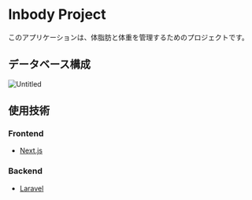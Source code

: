 # Inbody Project

このアプリケーションは、体脂肪と体重を管理するためのプロジェクトです。

## データベース構成
![Untitled](https://github.com/reomin/inbody_project/assets/79410306/cd5af49a-c0f9-4b47-b947-36e9b567f83f)


## 使用技術

### Frontend

- [Next.js](https://nextjs.org/)

### Backend

- [Laravel](https://laravel.com/)
